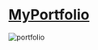 # [MyPortfolio](https://sabuhi0.herokuapp.com/)
![portfolio](https://user-images.githubusercontent.com/62444892/154813231-a561e212-660f-4268-8ab2-265c99a1c36d.gif)
